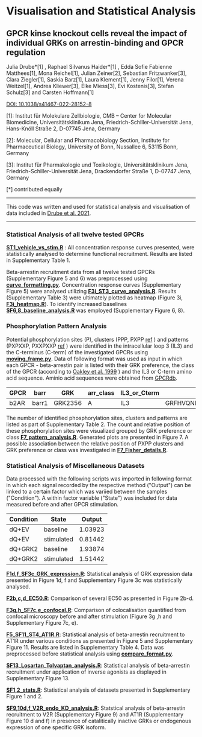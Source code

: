 # Visualisation and Statistical Analysis
## GPCR kinse knockout cells reveal the impact of individual GRKs on arrestin-binding and GPCR regulation

Julia Drube*[1] , Raphael Silvanus Haider*[1] , Edda Sofie Fabienne Matthees[1], Mona Reichel[1], 
Julian Zeiner[2], Sebastian Fritzwanker[3], Clara Ziegler[1], Saskia Barz[1], Laura Klement[1],
Jenny Filor[1], Verena Weitzel[1], Andrea Kliewer[3], Elke Miess[3], Evi Kostenis[3], 
Stefan Schulz[3] and Carsten Hoffmann[1]

[DOI: 10.1038/s41467-022-28152-8](https://doi.org/10.1038/s41467-022-28152-8)


[1]: Institut für Molekulare Zellbiologie, CMB – Center for Molecular Biomedicine, Universitätsklinikum Jena, Friedrich-Schiller-Universität Jena, Hans-Knöll Straße 2, D-07745 Jena, Germany

[2]: Molecular, Cellular and Pharmacobiology Section, Institute for Pharmaceutical Biology, University of Bonn, Nussallee 6, 53115 Bonn, Germany 

[3]: Institut für Pharmakologie und Toxikologie, Universitätsklinikum Jena, Friedrich-Schiller-Universität Jena, Drackendorfer Straße 1, D-07747 Jena, Germany

[*] contributed equally

---


This code was written and used for statistical analysis and visualisation of data included in 
[Drube et al. 2021](https://doi.org/10.1038/s41467-022-28152-8).


---

### Statistical Analysis of all twelve tested GPCRs
[**ST1_vehicle_vs_stim.R**](https://github.com/mo-yoda/Drube_2021/blob/main/Statistical_Analysis/ST1_vehicle_vs_stim.R)
: All concentration response curves presented, were statistically analysed to determine functional recruitment. 
Results are listed in Supplementary Table 1.

Beta-arrestin recruitment data from all twelve tested GPCRs (Supplementary Figure 5 and 6) was preprocessed using
[**curve_formatting.py**](https://github.com/mo-yoda/Drube_2021/blob/main/Preprocessing/curve_formatting.py). 
Concentration response curves (Supplementary Figure 5) were analysed utilizing
[**F3i_ST3_curve_analysis.R**](https://github.com/mo-yoda/Drube_2021/blob/main/Statistical_Analysis/F3i_ST3_curve_analysis.R). 
Results (Supplementary Table 3) were ultimately plotted as heatmap (Figure 3i, 
[**F3i_heatmap.R**](https://github.com/mo-yoda/Drube_2021/blob/main/Statistical_Analysis/F3i_heatmap.R)). 
To identify increased baselines 
[**SF6,8_baseline_analysis.R**](https://github.com/mo-yoda/Drube_2021/blob/main/Statistical_Analysis/SF6,8_baseline_analysis.R)
was employed (Supplementary Figure 6, 8).

### Phosphorylation Pattern Analysis
Potential phosphorylation sites (P), clusters (PPP, PXPP 
[ref](https://pubmed.ncbi.nlm.nih.gov/10542263/)
) and patterns (PXPXXP, PXXPXXP
[ref](https://pubmed.ncbi.nlm.nih.gov/28753425/)
) were identified in 
the intracellular loop 3 (IL3) and the C-terminus (C-term) of the investigated GPCRs using 
[**moving_frame.py**](https://github.com/mo-yoda/Drube_2021/blob/main/Phosphorylation_pattern/moving_frame.py).
Data of following format was used as input in which each GPCR - beta-arrestin pair is listed with their GRK preference, the 
class of the GPCR (according to 
[Oakley et al. 1999](https://pubmed.ncbi.nlm.nih.gov/10542263/)
) and the IL3 or C-term amino acid sequence. Aminio acid sequences were obtained from [GPCRdb](https://gpcrdb.org/).

| GPCR | barr | GRK | arr_class | IL3_or_Cterm | seq |
| ----------- | ----------- | ----------- | ----------- | ----------- | ----------- |
| b2AR | barr1 | GRK2356 | A | IL3 | GRFHVQNLSQVEQDGRTGHGLRRS |

The number of identified phosphorylation sites, clusters and patterns are listed as part of Supplementary Table 2.
The count and relative position of these phosphorylation sites were visualized grouped by GRK preference or class 
[**F7_pattern_analysis.R**](https://github.com/mo-yoda/Drube_2021/blob/main/Phosphorylation_pattern/F7_pattern_analysis.R). 
Generated plots are presented in Figure 7. A possible association between the relative position of PXPP clusters and 
GRK preference or class was investigated in 
[**F7_Fisher_details.R**](https://github.com/mo-yoda/Drube_2021/blob/main/Statistical_Analysis/F7_Fisher_details.R).

### Statistical Analysis of Miscellaneous Datasets
Data processed with the following scripts was imported in following format in which each signal recorded 
by the respective method ("Output") can be linked to a certain factor which was variied between the samples 
("Condition"). A within factor variable ("State") was included for data measured before and after GPCR stimulation.

| Condition | State | Output |
| ----------- | ----------- | ----------- |
| dQ+EV | baseline | 1.03923 |
| dQ+EV | stimulated | 0.81442 |
| dQ+GRK2 | baseline | 1.93874|
| dQ+GRK2 | stimulated | 1.51442 |


[**F1d,f_SF3c_GRK_expression.R**](https://github.com/mo-yoda/Drube_2021/blob/main/Statistical_Analysis/F1d%2Cf_SF3c_GRK_expression.R):
Statistical analysis of GRK expression data presented in Figure 1d, f and Supplementary Figure 3c was statistically analysed.

[**F2b,c,d_EC50.R**](https://github.com/mo-yoda/Drube_2021/blob/main/Statistical_Analysis/F2b,c,d_EC50.R):
Comparison of several EC50 as presented in Figure 2b-d.

[**F3g,h_SF7c,e_confocal.R**](https://github.com/mo-yoda/Drube_2021/blob/main/Statistical_Analysis/F3g%2Ch_SF7c%2Ce_confocal.R):
Comparison of colocalisation quantified from confocal microscopy before and after stimulation (Figure 3g ,h and 
Supplementary Figure 7c, e).

[**F5_SF11_ST4_AT1R.R**](https://github.com/mo-yoda/Drube_2021/blob/main/Statistical_Analysis/F5_SF11_ST4_AT1R.R):
 Statistical analysis of beta-arrestin recruitment to AT1R under various conditions as presented in Figure 5 and 
Supplementary Figure 11. Results are listed in Supplementary Table 4. Data was preprocessed before statistical 
analysis using
[**compare_format.py**](https://github.com/mo-yoda/Drube_2021/blob/main/Preprocessing/compare_format.py).

[**SF13_Losartan_Tolvaptan_analysis.R**](https://github.com/mo-yoda/Drube_2021/blob/main/Statistical_Analysis/SF13_Losartan_Tolvaptan_analysis.R):
Statistical analysis of beta-arrestin recruitment under application of inverse agonists as displayed in Supplementary Figure 13.

[**SF1,2_stats.R**](https://github.com/mo-yoda/Drube_2021/blob/main/Statistical_Analysis/SF1%2C2_stats.R):
Statistical analysis of datasets presented in Supplementary Figure 1 and 2.

[**SF9,10d,f_V2R_endo_KD_analysis.R**](https://github.com/mo-yoda/Drube_2021/blob/main/Statistical_Analysis/SF9%2C10d%2Cf_V2R_endo_KD_analysis.R):
Statstical analysis of beta-arrestin recruitment to V2R (Supplementary Figure 9) and AT1R 
(Supplementary Figure 10 d and f) in presence of catalitically inactive GRKs or endogenous expression 
of one specific GRK isoform.
